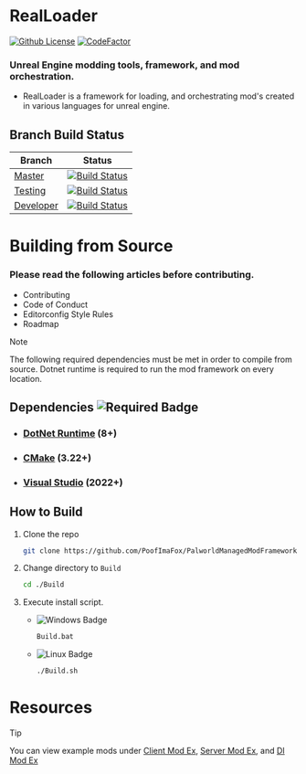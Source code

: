 # RealLoader

[![Github License](https://img.shields.io/github/license/PoofImaFox/PalworldManagedModFramework.svg)](LICENSE.md)
[![CodeFactor](https://www.codefactor.io/repository/github/PoofImaFox/PalworldManagedModFramework/badge)](https://www.codefactor.io/repository/github/PoofImaFox/PalworldManagedModFramework)

### Unreal Engine modding tools, framework, and mod orchestration.

- RealLoader is a framework for loading, and orchestrating mod's created in various languages for unreal engine.

## Branch Build Status

| Branch                                                                                | Status                                                                                                                                                                                                                                                                                                   |
|---------------------------------------------------------------------------------------|----------------------------------------------------------------------------------------------------------------------------------------------------------------------------------------------------------------------------------------------------------------------------------------------------------|
| [Master](https://github.com/PoofImaFox/PalworldManagedModFramework/tree/master)       | [![Build Status](https://dev.azure.com/PalworldNetCoreMods/Palworld%20Modding%20Framework/_apis/build/status%2FPoofImaFox.PalworldManagedModFramework?branchName=master)](https://dev.azure.com/PalworldNetCoreMods/Palworld%20Modding%20Framework/_build/latest?definitionId=1&branchName=master)       |
| [Testing](https://github.com/PoofImaFox/PalworldManagedModFramework/tree/testing)     | [![Build Status](https://dev.azure.com/PalworldNetCoreMods/Palworld%20Modding%20Framework/_apis/build/status%2FPoofImaFox.PalworldManagedModFramework?branchName=testing)](https://dev.azure.com/PalworldNetCoreMods/Palworld%20Modding%20Framework/_build/latest?definitionId=1&branchName=testing)     |
| [Developer](https://github.com/PoofImaFox/PalworldManagedModFramework/tree/developer) | [![Build Status](https://dev.azure.com/PalworldNetCoreMods/Palworld%20Modding%20Framework/_apis/build/status%2FPoofImaFox.PalworldManagedModFramework?branchName=developer)](https://dev.azure.com/PalworldNetCoreMods/Palworld%20Modding%20Framework/_build/latest?definitionId=1&branchName=developer) |

# Building from Source

### Please read the following articles before contributing.

- Contributing
- Code of Conduct
- Editorconfig Style Rules
- Roadmap

> [!NOTE]
> The following required dependencies must be met in order to compile from source. Dotnet runtime is required to run the mod framework on every location.

## Dependencies ![Required Badge](https://img.shields.io/badge/REQUIRED-darkred)

- ### [DotNet Runtime](https://dotnet.microsoft.com/en-us/download/dotnet) (8+)
- ### [CMake](https://cmake.org/download/) (3.22+)
- ### [Visual Studio](https://visualstudio.microsoft.com/downloads/) (2022+)

## How to Build

1. Clone the repo
    ```bash
    git clone https://github.com/PoofImaFox/PalworldManagedModFramework
    ```
2. Change directory to `Build`
    ```sh
    cd ./Build
    ```

3. Execute install script.

    - ![Windows Badge](https://img.shields.io/badge/Windows-blue)
         ```sh
         Build.bat
         ```
    - ![Linux Badge](https://img.shields.io/badge/Linux-green)
        ```sh
        ./Build.sh
        ```


# Resources
> [!TIP]
> You can view example mods under [Client Mod Ex](ExampleMod), [Server Mod Ex](ExampleMod), and [DI Mod Ex](ExampleMod)  
